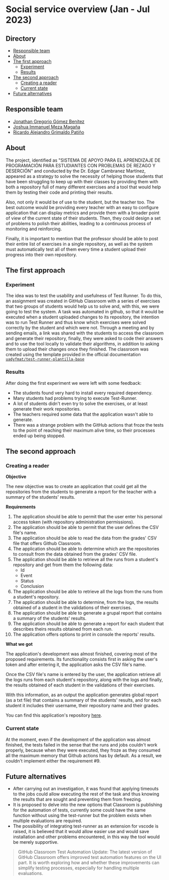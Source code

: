 # Social service overview (Jan - Jul 2023)

## Directory

- [Responsible team](#responsible-team)
- [About](#about)
- [The first approach](#the-first-approach)
  - [Experiment](#experiment)
  - [Results](#results)
- [The second approach](#the-second-approach)
  - [Creating a reader](#creating-a-reader)
  - [Current state](#current-state)
- [Future alternatives](#future-alternatives)

## Responsible team

- [Jonathan Gregorio Gómez Benítez](https://github.com/JonathanGGB)
- [Joshua Immanuel Meza Magaña](https://github.com/JoshuaMeza)
- [Ricardo Alejandro Grimaldo Patiño](https://github.com/RicGrimaldo)

## About

The project, identified as "SISTEMA DE APOYO PARA EL APRENDIZAJE DE PROGRAMACIÓN PARA ESTUDIANTES CON PROBLEMAS DE REZAGO Y DESERCIÓN" and conducted by the Dr. Edgar Cambranez Martínez, appeared as a strategy to solve the necessity of helping those students that have been struggling to keep up with their classes by providing them with both a repository full of many different exercises and a tool that would help them by testing their code and printing their results.

Also, not only it would be of use to the student, but the teacher too. The best outcome would be providing every teacher with an easy to configure application that can display metrics and provide them with a broader point of view of the current state of their students. Then, they could design a set of problems to polish their abilities, leading to a continuous process of monitoring and reinforcing.

Finally, it is important to mention that the professor should be able to post their entire list of exercises in a single repository, as well as the system must automatically test all of them every time a student upload their progress into their own repository.

## The first approach

### Experiment

The idea was to test the usability and usefulness of Test Runner. To do this, an assignment was created in GitHub Classroom with a series of exercises that two groups of students would help us to solve and, with this, we were going to test the system. A task was automated in github, so that it would be executed when a student uploaded changes to its repository, the intention was to run Test Runner and thus know which exercises were solved correctly by the student and which were not.  Through a meeting and by sending emails, a link was shared with the students to access the classroom and generate their repository, finally, they were asked to code their answers and to use the tool locally to validate their algorithms, in addition to asking them to upload their changes once they finished.
The classroom was created using the template provided in the official documentation [`uadyfmat/test-runner-plantilla-base`](https://github.com/uadyfmat/test-runner-plantilla-base)


### Results

After doing the first experiment we were left with some feedback:

- The students found very hard to install every required dependency.
- Many students had problems trying to execute Test-Runner.
- A lot of students didn't even try to solve the exercises, or at least generate their work repositories.
- The teachers required some data that the application wasn't able to generate.
- There was a strange problem with the GitHub actions that froze the tests to the point of reaching their maximum alive time, so their processes ended up being stopped.

## The second approach

### Creating a reader

**Objective**

The new objective was to create an application that could get all the repositories from the students to generate a report for the teacher with a summary of the students' results.

**Requirements**
1. The application should be able to permit that the user enter his personal access token (with repository administration permissions).
2. The application should be able to permit that the user defines the CSV file's name.
3. The application should be able to read the data from the grades' CSV file that offers Github Classroom.
4. The application should be able to determine which are the repositories to consult from the data obtained from the grades' CSV file.
5. The application should be able to retrieve all the runs from a student's repository and get from them the following data:
    * Id
    * Event
    * Status
    * Conclusion
6. The application should be able to retrieve all the logs from the runs from a student's  repository.
7. The application should be able to determine, from the logs, the results obtained of a student in the validations of their exercises.
8. The application should be able to generate a grupal report that contains a summary of the students' results.
9. The application should be able to generate a report for each student that describes theirs results obtained from each run.
10. The application offers options to print in console the reports' results.

**What we got**

The application's development was almost finished, covering most of the proposed requirements. Its functionality consists first in asking the user's token and after entering it, the application asks the CSV file's name.

Once the CSV file's name is entered by the user, the application retrieve all the logs runs from each student's repository, along with the logs and finally, the results obtained of each student in the validations of their exercises.

With this information, as an output the application generates global report (as a txt file) that contains a summary of the students' results, and for each student it includes their username, their repository name and their grades. 

You can find this application's repository [here](https://github.com/uadyfmat/TestRunner-Log-Reader).
### Current state

At the moment, even if the development of the application was almost finished, the tests failed in the sense that the runs and jobs couldn't work properly, because when they were executed, they froze as they consumed all the maximum memory that Github actions has by default. As a result, we couldn't implement either the requirement #9.

## Future alternatives

- After carrying out an investigation, it was found that applying timeouts to the jobs could allow executing the rest of the task and thus knowing the results that are sought and preventing them from freezing.
- It is proposed to delve into the new options that Classroom is publishing for the automation of tests, currently some could have the same function without using the test-runner but the problem exists when multiple evaluations are required.
- The possibility of integrating test-runner as an extension for vscode is raised, it is believed that it would allow easier use and would save installation and other problems encountered, in this way the tool would be merely supportive.
> GitHub Classroom Test Automation Update: The latest version of GitHub Classroom offers improved test automation features on the UI part. It is worth exploring how and whether these improvements can simplify testing processes, especially for handling multiple evaluations.
